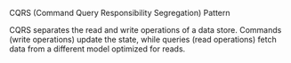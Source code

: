 CQRS (Command Query Responsibility Segregation) Pattern

CQRS separates the read and write operations of a data store. Commands (write operations) update the state, while queries (read operations) fetch data from a different model optimized for reads.

